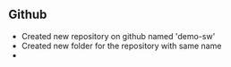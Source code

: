 ## Github

- Created new repository on github named 'demo-sw'
- Created new folder for the repository with same name
-
